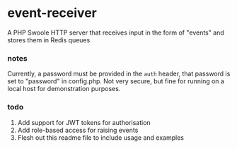 # event-receiver
A PHP Swoole HTTP server that receives input in the form of "events" and stores them in Redis queues

### notes

Currently, a password must be provided in the `auth` header, that password is set to "password" in config.php.  Not very secure, but fine for running on a local host for demonstration purposes.

### todo

1. Add support for JWT tokens for authorisation
2. Add role-based access for raising events
3. Flesh out this readme file to include usage and examples
